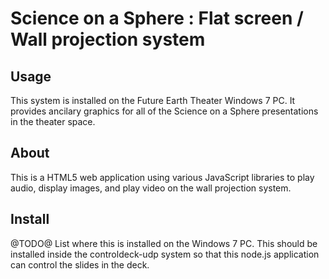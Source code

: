 # Science on a Sphere : Flat screen / Wall projection system

## Usage
This system is installed on the Future Earth Theater Windows 7 PC.
It provides ancilary graphics for all of the Science on a Sphere presentations in the theater space.

## About
This is a HTML5 web application using various JavaScript libraries to play audio,
display images, and play video on the wall projection system.

## Install
@TODO@ List where this is installed on the Windows 7 PC.
This should be installed inside the controldeck-udp system so that this node.js
application can control the slides in the deck.
